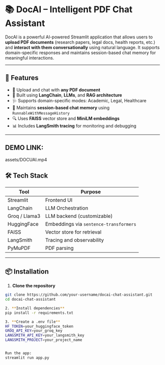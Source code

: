 # 📚 DocAI – Intelligent PDF Chat Assistant

DocAI is a powerful AI-powered Streamlit application that allows users to **upload PDF documents** (research papers, legal docs, health reports, etc.) and **interact with them conversationally** using natural language. It supports domain-specific responses and maintains session-based chat memory for meaningful interactions.

---

## 🚀 Features

- 📄 Upload and chat with **any PDF document**
- 🧠 Built using **LangChain**, **LLMs**, and **RAG architecture**
- 🩺 Supports domain-specific modes: Academic, Legal, Healthcare
- 🔁 Maintains **session-based chat memory** using `RunnableWithMessageHistory`
- 🔍 Uses **FAISS** vector store and **MiniLM embeddings**
- 📊 Includes **LangSmith tracing** for monitoring and debugging

---

## DEMO LINK: 
assets/DOCUAI.mp4

## 🛠️ Tech Stack

| Tool              | Purpose                                      |
|-------------------|----------------------------------------------|
| Streamlit         | Frontend UI                                  |
| LangChain         | LLM Orchestration                            |
| Groq / Llama3     | LLM backend (customizable)                   |
| HuggingFace       | Embeddings via `sentence-transformers`       |
| FAISS             | Vector store for retrieval                   |
| LangSmith         | Tracing and observability                    |
| PyMuPDF           | PDF parsing                                  |

---

## 📦 Installation

1. **Clone the repository**
```bash
git clone https://github.com/your-username/docai-chat-assistant.git
cd docai-chat-assistant

2. **Install dependencies**
pip install -r requirements.txt

3. **Create a .env file**
HF_TOKEN=your_huggingface_token
GROQ_API_KEY=your_groq_key
LANGSMITH_API_KEY=your_langsmith_key
LANGSMITH_PROJECT=your_project_name


Run the app:
streamlit run app.py


